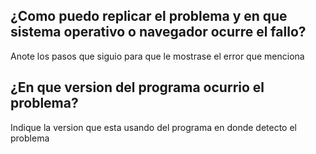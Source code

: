 ## ¿Como puedo replicar el problema y en que sistema operativo o navegador ocurre el fallo?
Anote los pasos que siguio para que le mostrase el error que menciona
## ¿En que version del programa ocurrio el problema?
Indique la version que esta usando del programa en donde detecto el problema
